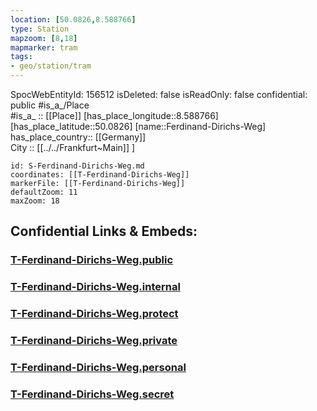 ```yaml
---
location: [50.0826,8.588766] 
type: Station 
mapzoom: [8,18] 
mapmarker: tram 
tags:
- geo/station/tram
---
```

SpocWebEntityId: 156512
isDeleted: false
isReadOnly: false
confidential: public
#is_a_/Place  
#is_a_ :: [[Place]] 
[has_place_longitude::8.588766] 
[has_place_latitude::50.0826] 
[name::Ferdinand-Dirichs-Weg] 
has_place_country:: [[Germany]]  
City :: [[../../Frankfurt~Main]] ] 


```leaflet
id: S-Ferdinand-Dirichs-Weg.md
coordinates: [[T-Ferdinand-Dirichs-Weg]] 
markerFile: [[T-Ferdinand-Dirichs-Weg]] 
defaultZoom: 11 
maxZoom: 18
```


## Confidential Links & Embeds: 

### [T-Ferdinand-Dirichs-Weg.public](/_public/\Earth\Continent\Europe\Europe~Central\Germany\Germany~West\Hessen\counties~Hessen\Frankfurt~Main\Stations-FFM~TT-Ferdinand-Dirichs-Weg.public.md) 

### [T-Ferdinand-Dirichs-Weg.internal](/_internal/\Earth\Continent\Europe\Europe~Central\Germany\Germany~West\Hessen\counties~Hessen\Frankfurt~Main\Stations-FFM~TT-Ferdinand-Dirichs-Weg.internal.md) 

### [T-Ferdinand-Dirichs-Weg.protect](/_protect/\Earth\Continent\Europe\Europe~Central\Germany\Germany~West\Hessen\counties~Hessen\Frankfurt~Main\Stations-FFM~TT-Ferdinand-Dirichs-Weg.protect.md) 

### [T-Ferdinand-Dirichs-Weg.private](/_private/\Earth\Continent\Europe\Europe~Central\Germany\Germany~West\Hessen\counties~Hessen\Frankfurt~Main\Stations-FFM~TT-Ferdinand-Dirichs-Weg.private.md) 

### [T-Ferdinand-Dirichs-Weg.personal](/_personal/\Earth\Continent\Europe\Europe~Central\Germany\Germany~West\Hessen\counties~Hessen\Frankfurt~Main\Stations-FFM~TT-Ferdinand-Dirichs-Weg.personal.md) 

### [T-Ferdinand-Dirichs-Weg.secret](/_secret/\Earth\Continent\Europe\Europe~Central\Germany\Germany~West\Hessen\counties~Hessen\Frankfurt~Main\Stations-FFM~TT-Ferdinand-Dirichs-Weg.secret.md)

